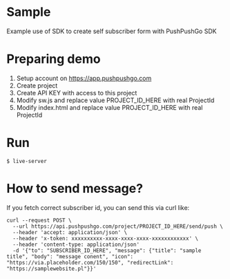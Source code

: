 # Sample
Example use of SDK to create self subscriber form with PushPushGo SDK

# Preparing demo
1. Setup account on https://app.pushpushgo.com
2. Create project
3. Create API KEY with access to this project
4. Modify sw.js and replace value PROJECT_ID_HERE with real ProjectId
5. Modify index.html and replace value PROJECT_ID_HERE with real ProjectId

# Run
`$ live-server`

# How to send message?
If you fetch correct subscriber id, you can send this via curl like:
```
curl --request POST \
  --url https://api.pushpushgo.com/project/PROJECT_ID_HERE/send/push \
  --header 'accept: application/json' \
  --header 'x-token: xxxxxxxxxx-xxxx-xxxx-xxxx-xxxxxxxxxxxx' \
  --header 'content-type: application/json'
  -d '{"to": "SUBSCRIBER_ID_HERE", "message": {"title": "sample title", "body": "message conent", "icon": "https://via.placeholder.com/150/150", "redirectLink": "https://samplewebsite.pl"}}'
`````